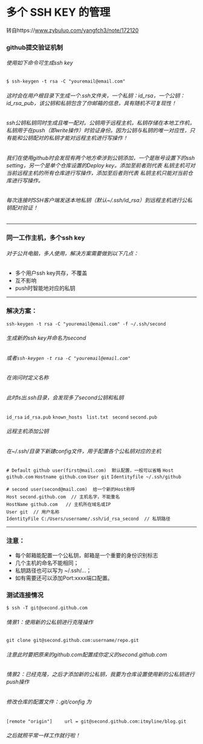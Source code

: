 # 多个 SSH KEY 的管理
转自https://www.zybuluo.com/yangfch3/note/172120
### github提交验证机制
###### 使用如下命令可生成ssh key
`$ ssh-keygen -t rsa -C "youremail@email.com"`
###### 这时会在用户根目录下生成一个.ssh文件夹，一个私钥：id_rsa，一个公钥：id_rsa_pub，该公钥和私钥包含了你邮箱的信息，具有随机不可复现性！
###### ssh公钥私钥同时生成且唯一配对。公钥用于远程主机，私钥存储在本地工作机，私钥用于在push（即write操作）时验证身份。因为公钥与私钥的唯一对应性，只有能和公钥配对的私钥才能对远程主机进行写操作！
###### 我们在使用github时会发现有两个地方牵涉到公钥添加，一个是账号设置下的ssh setting，另一个是单个仓库设置的Deploy key。添加至前者则代表 私钥主机可对当前远程主机的所有仓库进行写操作，添加至后者则代表 私钥主机只能对当前仓库进行写操作。
###### 每次连接时SSH客户端发送本地私钥（默认~/.ssh/id_rsa）到远程主机进行公私钥配对验证！
---------------------------------------------------------------------------------
### 同一工作主机，多个ssh key
###### 对于公共电脑，多人使用，解决方案需要做到以下几点：
- 多个用户ssh key共存，不覆盖
- 互不影响
- push时智能地对应的私钥
---------------------------------------------------------------------------------
### 解决方案：
`ssh-keygen -t rsa -C "youremail@email.com" -f ~/.ssh/second `
###### 生成新的ssh key并命名为second
###### 或者`ssh-keygen -t rsa -C "youremail@email.com" `
###### 在询问时定义名称
###### 此时ls出.ssh目录，会发现多了second公钥和私钥
`id_rsa` 
`id_rsa.pub` 
`known_hosts `
`list.txt `
`second` 
`second.pub `
###### 远程主机添加公钥
###### 在~/.ssh/目录下新建config文件，用于配置各个公私钥对应的主机
`# Default github user(first@mail.com)  默认配置，一般可以省略`                            `Host github.com`                                                                                          `Hostname github.com`                                                                               `User git`                                                                               `Identityfile ~/.ssh/github`


`# second user(second@mail.com)  给一个新的Host称呼`　　　　　　　　　　　　　　　　　　　　　`Host second.github.com  // 主机名字，不能重名`　　　　　　　　　　　　　　　　　　　　　`HostName github.com   // 主机所在域名或IP`　　　　　　　　　　　　　　　　　　　　　　　　　　`User git  // 用户名称`　　　　　　　　　　　　　　　　　　　　　　　　　　　　　　　　　　　　　　　　　　`IdentityFile C:/Users/username/.ssh/id_rsa_second  // 私钥路径`

---------------------------------------------------------------------------------------
### 注意：

- 每个邮箱能配置一个公私钥，邮箱是一个重要的身份识别标志
- 几个主机的命名不能相同；
- 私钥路径也可以写为 ~/.ssh/...；
- 如有需要还可以添加Port:xxxx端口配置。 

### 测试连接情况 
`$ ssh -T git@second.github.com`

###### 情景1：使用新的公私钥进行克隆操作
`git clone git@second.github.com:username/repo.git `
###### 注意此时要把原来的github.com配置成你定义的second.github.com

###### 情景2：已经克隆，之后才添加新的公私钥，我要为仓库设置使用新的公私钥进行push操作

###### 修改仓库的配置文件：.git/config 为

`[remote "origin"]`
`    url = git@second.github.com:itmyline/blog.git`
###### 之后就照平常一样工作就行啦！



